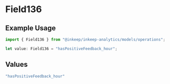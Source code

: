 # Field136

## Example Usage

```typescript
import { Field136 } from "@inkeep/inkeep-analytics/models/operations";

let value: Field136 = "hasPositiveFeedback_hour";
```

## Values

```typescript
"hasPositiveFeedback_hour"
```